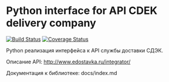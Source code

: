 Python interface for API CDEK delivery company
==============================================


[![Build Status](https://secure.travis-ci.org/xtelaur/python-cdek.png)](http://travis-ci.org/xtelaur/python-cdek)
[![Coverage Status](https://coveralls.io/repos/xtelaur/python-cdek/badge.png)](https://coveralls.io/r/xtelaur/python-cdek)


Python реализация интерфейса к API службы доставки СДЭК.

Описание API: http://www.edostavka.ru/integrator/

Документация к библиотеке: docs/index.md


